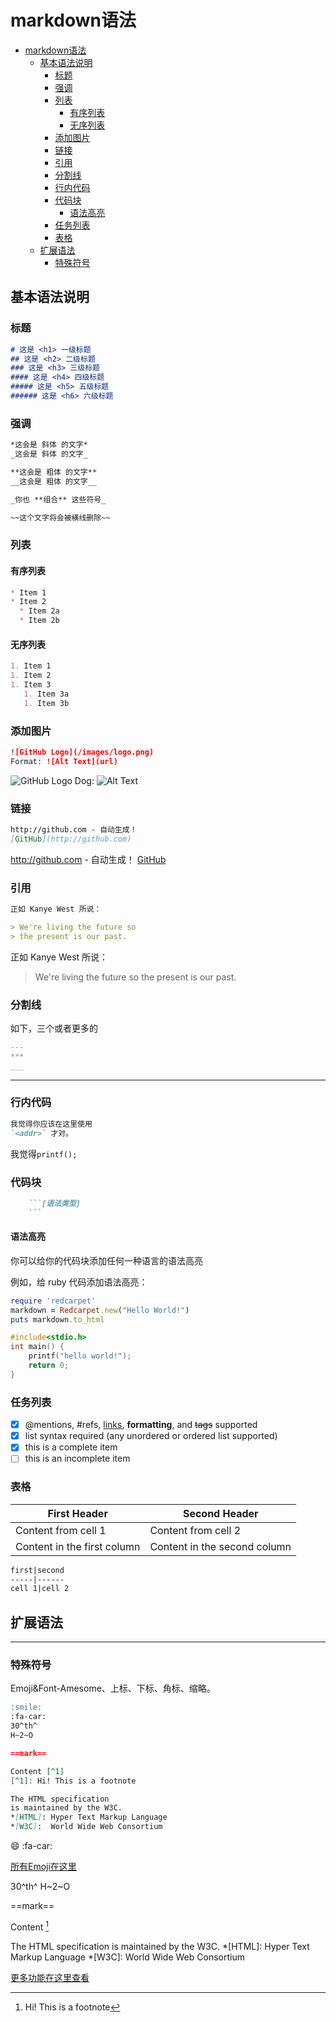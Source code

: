 # markdown语法

<!-- @import "[TOC]" {cmd="toc" depthFrom=1 depthTo=6 orderedList=false} -->

<!-- code_chunk_output -->

* [markdown语法](#markdown语法)
	* [基本语法说明](#基本语法说明)
		* [标题](#标题)
		* [强调](#强调)
		* [列表](#列表)
			* [有序列表](#有序列表)
			* [无序列表](#无序列表)
		* [添加图片](#添加图片)
		* [链接](#链接)
		* [引用](#引用)
		* [分割线](#分割线)
		* [行内代码](#行内代码)
		* [代码块](#代码块)
			* [语法高亮](#语法高亮)
		* [任务列表](#任务列表)
		* [表格](#表格)
	* [扩展语法](#扩展语法)
		* [特殊符号](#特殊符号)

<!-- /code_chunk_output -->

## 基本语法说明

### 标题

```markdown
# 这是 <h1> 一级标题
## 这是 <h2> 二级标题
### 这是 <h3> 三级标题
#### 这是 <h4> 四级标题
##### 这是 <h5> 五级标题
###### 这是 <h6> 六级标题
```

### 强调

```markdown
*这会是 斜体 的文字*
_这会是 斜体 的文字_

**这会是 粗体 的文字**
__这会是 粗体 的文字__

_你也 **组合** 这些符号_

~~这个文字将会被横线删除~~
```


### 列表

#### 有序列表

```markdown
* Item 1
* Item 2
  * Item 2a
  * Item 2b
```

#### 无序列表

```markdown
1. Item 1
1. Item 2
1. Item 3
   1. Item 3a
   1. Item 3b
```

### 添加图片

```markdown
![GitHub Logo](/images/logo.png)
Format: ![Alt Text](url)
```

![GitHub Logo](/images/logo.png)
Dog: ![Alt Text](image/timg.jpg)

### 链接

```markdown
http://github.com - 自动生成！
[GitHub](http://github.com)
```

http://github.com - 自动生成！
[GitHub](http://github.com)

### 引用

```markdown
正如 Kanye West 所说：

> We're living the future so
> the present is our past.
```

正如 Kanye West 所说：

> We're living the future so
> the present is our past.

### 分割线

如下，三个或者更多的

```markdown
---
***
___
```

---

### 行内代码

```markdown
我觉得你应该在这里使用
`<addr>` 才对。
```

我觉得`printf();`

### 代码块

```markdown
    ```[语法类型]
    ```
```

#### 语法高亮

你可以给你的代码块添加任何一种语言的语法高亮

例如，给 ruby 代码添加语法高亮：

```ruby
require 'redcarpet'
markdown = Redcarpet.new("Hello World!")
puts markdown.to_html
```

```c
#include<stdio.h>
int main() {
    printf("hello world!");
    return 0;
}
```

### 任务列表

- [x] @mentions, #refs, [links](www.baidu.com), **formatting**, and ~~tags~~ supported
- [x] list syntax required (any unordered or ordered list supported)
- [x] this is a complete item
- [ ] this is an incomplete item

### 表格

First Header | Second Header
------------ | -------------
Content from cell 1 | Content from cell 2
Content in the first column | Content in the second column

```markdown
first|second
-----|------
cell 1|cell 2
```

## 扩展语法

---

### 特殊符号

Emoji&Font-Amesome、上标、下标、角标、缩略。

```markdown
:smile:
:fa-car:
30^th^
H~2~O

==mark==

Content [^1]
[^1]: Hi! This is a footnote

The HTML specification
is maintained by the W3C.
*[HTML]: Hyper Text Markup Language
*[W3C]:  World Wide Web Consortium

```

:smile:
:fa-car:

[所有Emoji在这里
](https://www.webfx.com/tools/emoji-cheat-sheet/)

30^th^
H~2~O

==mark==

Content [^1]
[^1]: Hi! This is a footnote

The HTML specification
is maintained by the W3C.
*[HTML]: Hyper Text Markup Language
*[W3C]:  World Wide Web Consortium

[更多功能在这里查看](https://shd101wyy.github.io/markdown-preview-enhanced/#/zh-cn/)